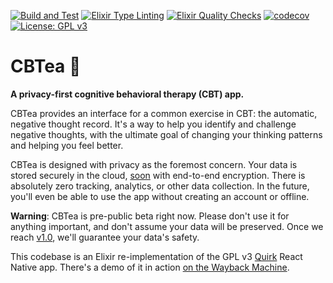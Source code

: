 [![Build and Test](https://github.com/s3cur3/cbtea/actions/workflows/elixir-build-and-test.yml/badge.svg)](https://github.com/s3cur3/cbtea/actions/workflows/elixir-build-and-test.yml) [![Elixir Type Linting](https://github.com/s3cur3/cbtea/actions/workflows/elixir-dialyzer.yml/badge.svg?branch=main)](https://github.com/s3cur3/cbtea/actions/workflows/elixir-dialyzer.yml) [![Elixir Quality Checks](https://github.com/s3cur3/cbtea/actions/workflows/elixir-quality-checks.yml/badge.svg)](https://github.com/s3cur3/cbtea/actions/workflows/elixir-quality-checks.yml) [![codecov](https://codecov.io/gh/s3cur3/cbtea/branch/main/graph/badge.svg?token=98RJZ7WK8R)](https://codecov.io/gh/s3cur3/cbtea) [![License: GPL v3](https://img.shields.io/badge/License-GPLv3-blue.svg)](https://www.gnu.org/licenses/gpl-3.0)

# CBTea 🍵

**A privacy-first cognitive behavioral therapy (CBT) app.**

CBTea provides an interface for a common exercise in CBT: the automatic, negative thought record. It's a way to help you identify and challenge negative thoughts, with the ultimate goal of changing your thinking patterns and helping you feel better.

CBTea is designed with privacy as the foremost concern. Your data is stored securely in the cloud, [soon][v1] with end-to-end encryption. There is absolutely zero tracking, analytics, or other data collection. In the future, you'll even be able to use the app without creating an account or offline.

**Warning**: CBTea is pre-public beta right now. Please don't use it for anything important, and don't assume your data will be preserved. Once we reach [v1.0][v1], we'll guarantee your data's safety.

This codebase is an Elixir re-implementation of the GPL v3 [Quirk][] React Native app. There's a demo of it in action [on the Wayback Machine][QuirkDemo].

[v1]: https://github.com/s3cur3/cbtea/issues/2
[Quirk]: https://github.com/Flaque/quirk
[QuirkDemo]: https://web.archive.org/web/20191226140443/https://www.quirk.fyi/
